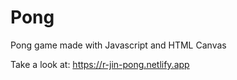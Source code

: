# Pong
Pong game made with Javascript and HTML Canvas 

Take a look at:
https://r-jin-pong.netlify.app
